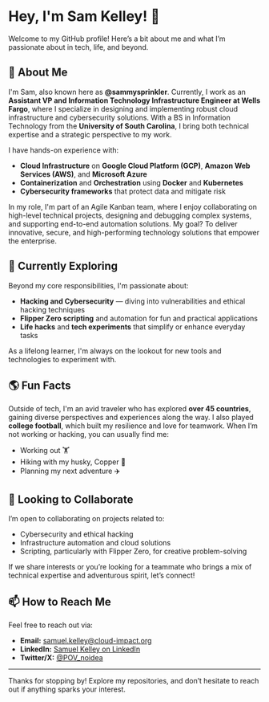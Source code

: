 # Hey, I'm Sam Kelley! 👋

Welcome to my GitHub profile! Here’s a bit about me and what I’m passionate about in tech, life, and beyond.

## 👀 About Me
I'm Sam, also known here as **@sammysprinkler**. Currently, I work as an **Assistant VP and Information Technology Infrastructure Engineer at Wells Fargo**, where I specialize in designing and implementing robust cloud infrastructure and cybersecurity solutions. With a BS in Information Technology from the **University of South Carolina**, I bring both technical expertise and a strategic perspective to my work.

I have hands-on experience with:
- **Cloud Infrastructure** on **Google Cloud Platform (GCP)**, **Amazon Web Services (AWS)**, and **Microsoft Azure**
- **Containerization** and **Orchestration** using **Docker** and **Kubernetes**
- **Cybersecurity frameworks** that protect data and mitigate risk

In my role, I'm part of an Agile Kanban team, where I enjoy collaborating on high-level technical projects, designing and debugging complex systems, and supporting end-to-end automation solutions. My goal? To deliver innovative, secure, and high-performing technology solutions that empower the enterprise.

## 🌱 Currently Exploring
Beyond my core responsibilities, I'm passionate about:
- **Hacking and Cybersecurity** — diving into vulnerabilities and ethical hacking techniques
- **Flipper Zero scripting** and automation for fun and practical applications
- **Life hacks** and **tech experiments** that simplify or enhance everyday tasks

As a lifelong learner, I'm always on the lookout for new tools and technologies to experiment with.

## 🌎 Fun Facts
Outside of tech, I'm an avid traveler who has explored **over 45 countries**, gaining diverse perspectives and experiences along the way. I also played **college football**, which built my resilience and love for teamwork. When I’m not working or hacking, you can usually find me:
- Working out 🏋️
- Hiking with my husky, Copper 🐺
- Planning my next adventure ✈️

## 💼 Looking to Collaborate
I’m open to collaborating on projects related to:
- Cybersecurity and ethical hacking
- Infrastructure automation and cloud solutions
- Scripting, particularly with Flipper Zero, for creative problem-solving

If we share interests or you’re looking for a teammate who brings a mix of technical expertise and adventurous spirit, let’s connect!

## 📫 How to Reach Me
Feel free to reach out via:
- **Email:** [samuel.kelley@cloud-impact.org](mailto:samuel.kelley@cloud-impact.org)
- **LinkedIn:** [Samuel Kelley on LinkedIn](https://www.linkedin.com/in/samuel-k-73256b1b7/)
- **Twitter/X:** [@POV_noidea](https://x.com/POV_noidea)

---

Thanks for stopping by! Explore my repositories, and don’t hesitate to reach out if anything sparks your interest.


<!---
sammysprinkler/sammysprinkler is a ✨ special ✨ repository because its `README.md` (this file) appears on your GitHub profile.
You can click the Preview link to take a look at your changes.
--->
